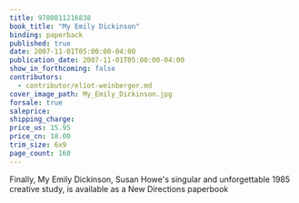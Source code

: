 ```yaml
---
title: 9780811216838
book_title: "My Emily Dickinson"
binding: paperback
published: true
date: 2007-11-01T05:00:00-04:00
publication_date: 2007-11-01T05:00:00-04:00
show_in_forthcoming: false
contributors:
  - contributor/eliot-weinberger.md
cover_image_path: My_Emily_Dickinson.jpg
forsale: true
saleprice:
shipping_charge:
price_us: 15.95
price_cn: 18.00
trim_size: 6x9
page_count: 160
---
```

Finally, My Emily Dickinson, Susan Howe's singular and unforgettable 1985 creative study, is available as a New Directions paperbook

